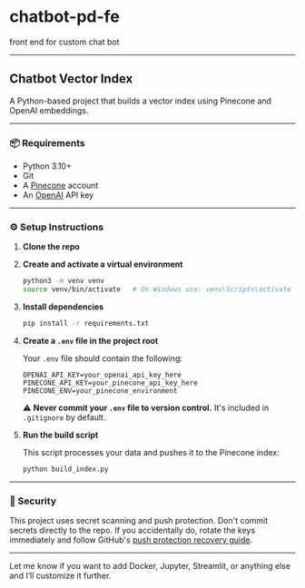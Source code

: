 # chatbot-pd-fe
front end for custom chat bot

---

## Chatbot Vector Index

A Python-based project that builds a vector index using Pinecone and OpenAI embeddings.

---

### 📦 Requirements

* Python 3.10+
* Git
* A [Pinecone](https://www.pinecone.io/) account
* An [OpenAI](https://platform.openai.com/) API key

---

### ⚙️ Setup Instructions

1. **Clone the repo**

2. **Create and activate a virtual environment**

   ```bash
   python3 -m venv venv
   source venv/bin/activate   # On Windows use: venv\Scripts\activate
   ```

3. **Install dependencies**

   ```bash
   pip install -r requirements.txt
   ```

4. **Create a `.env` file in the project root**

   Your `.env` file should contain the following:

   ```env
   OPENAI_API_KEY=your_openai_api_key_here
   PINECONE_API_KEY=your_pinecone_api_key_here
   PINECONE_ENV=your_pinecone_environment
   ```

   ⚠️ **Never commit your `.env` file to version control.** It's included in `.gitignore` by default.

5. **Run the build script**

   This script processes your data and pushes it to the Pinecone index:

   ```bash
   python build_index.py
   ```

---

### 🔐 Security

This project uses secret scanning and push protection. Don't commit secrets directly to the repo. If you accidentally do, rotate the keys immediately and follow GitHub's [push protection recovery guide](https://docs.github.com/en/code-security).

---

Let me know if you want to add Docker, Jupyter, Streamlit, or anything else and I’ll customize it further.
